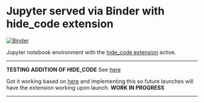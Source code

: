 # Jupyter served via Binder with hide_code extension

[![Binder](https://mybinder.org/badge_logo.svg)](https://beta.mybinder.org/v2/gh/fomightez/jupyter_hide_code/master?filepath=index.ipynb) 

Jupyter notebook environment with the [hide_code extension](https://github.com/kirbs-/hide_code) active.

-----

**TESTING ADDITION OF HIDE_CODE** See [here](https://github.com/kirbs-/hide_code)

Got it working based on [here](https://stackoverflow.com/a/39169844/8508004) and implementing this so future launches will have the extension working upon launch.
**WORK IN PROGRESS**

-----
